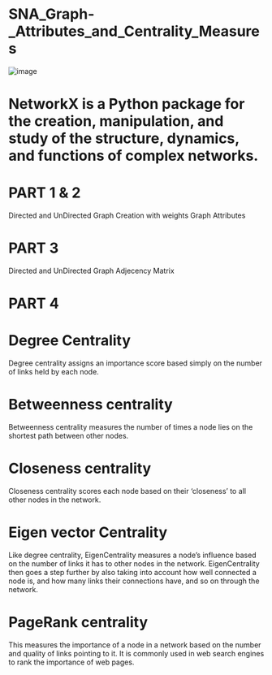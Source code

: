 # SNA_Graph-_Attributes_and_Centrality_Measures
![image](https://user-images.githubusercontent.com/63502709/226514930-60feb6d8-9378-4691-ae9c-a9c16f7723a0.png)

# NetworkX is a Python package for the creation, manipulation, and study of the structure, dynamics, and functions of complex networks.


# PART 1 & 2
Directed and UnDirected Graph Creation with weights
Graph Attributes

# PART 3
Directed and UnDirected Graph Adjecency Matrix

# PART 4

# Degree Centrality
Degree centrality assigns an importance score based simply on the number of links held by each node.

# Betweenness centrality
Betweenness centrality measures the number of times a node lies on the shortest path between other nodes.

# Closeness centrality
Closeness centrality scores each node based on their ‘closeness’ to all other nodes in the network.

# Eigen vector Centrality
Like degree centrality, EigenCentrality measures a node’s influence based on the number of links it has to other nodes in the network. EigenCentrality then goes a step further by also taking into account how well connected a node is, and how many links their connections have, and so on through the network.

# PageRank centrality
This measures the importance of a node in a network based on the number and quality of links pointing to it. It is commonly used in web search engines to rank the importance of web pages.

